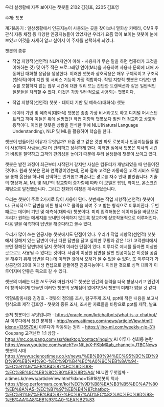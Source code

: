 우리 실생활에 자주 보여지는 챗봇들
2102 김경호, 2205 김호영

주제: 챗봇

계기&동기 : 일상생활에서 인공지능이 사용되는 곳을 찾아보니 열화상 카메라, OMR 주관식 자동 채점 등 다양한 인공지능들이 있었지만 우리가 요즘 많이 보이는 챗봇이 눈에 보였고 이것을 자세히 알고 싶어서 이 주제를 선택하게 되었다.

챗봇의 종류

- 작업 지향적(선언적) NLP(자연어 이해 - 사용자가 무슨 말을 하면 컴퓨터가 그것을 이해하는 것) 및 아주 적은 프로그래밍 언어(ML)을 사용하여 사용자 문의에 대해 자동화된 대화형 응답을 생성한다. 이러한 챗봇과 상호작용은 매우 구체적이고 구조적(형식적)이며 지원 및 서비스 기능이 가장 적합하다. 작업 지향적 챗봇은 다양한 변수를 포함하지 않는 업무 시간에 대한 쿼리 또는 간단한 트랜잭션과 같은 일반적인 질문들을 처리할 수 있다. 이것은 가장 일반적으로 사용되는 챗봇이다.

- 작업 지향적(선언적) 챗봇 - 데이터 기반 및 예측식(대화식) 챗봇

- 데이터 기반 및 예측식(대화식) 챗봇은 종종 가상 비서라고도 하고 디지털 어시스턴트라고 하며 이들은 위에 설명했던 작업 지향적 챗봇보다 훨씬 더 정교하고 상호작용적이다. 이러한 챗봇은 상황을 인식한 후에 NLU(Natural Language Understanding), NLP 및 ML을 활용하여 학습을 한다.

챗봇이 만들어진 이유가 무엇일까? 요즘 광고 같은 것만 봐도 로봇이나 인공지능들을 많이 사용하여 사람들보다 더 편리하고 정확하게 한다. 이러한 점에서 챗봇은 회사의 시간과 비용을 절약하고 고객의 편의성을 높이기 때문에 우리 실생활에 챗봇이 쓰이고 있다.

챗봇은 발전 과정이 최근부터 시작된거 같지만 사실은 컴퓨터가 개발되었을 때 만들어진 것이다. 원래 챗봇은 전화 연락망이었는데, 전화 접속 고객은 자동화된 고객 서비스 모델을 통해 옵션을 하나씩 선택하는 번거롭고 짜증나는 경로를 자주 안내 받았습니다. 기술의 향상과 AI, ML 및 NLP의 정교함이 증가함에 따라 이 모델은 팝업, 라이브, 온스크린 채팅으로 발전했습니다. 그리고 진화의 여정은 계속되었습니다.

우리는 챗봇이 주로 2가지로 많이 사용이 된다. 첫번째는 작업 지향적(선언적) 챗봇이다. 규칙적으로 답변을 버튼 형식으로 클릭을 하여 주고 받는 형식으로 이루어진다.
두번째로는 데이터 기반 및 예측식(대화식) 챗봇이다. 미리 입력해놓은 데이터들을 바탕으로 우리가 원하는 메세지를 보내면 어색하지 않도록 정교하게 상호작용적으로 이루어진다. 다음 말을 예측하여 답변을 해준다라고 볼수 있다.

우리가 많이 쓰는 인공지능 챗봇에서도 단점이 있다. 우리가 작업 지향적(선언적) 챗봇에서 정해져 있는 답변이 아닌 다른 답변을 달고 싶지만 쿠팡과 같은 1대1 고객센터에서 보면 정해진 답변밖에 달지 못하여 이러한 단점이 있다. 이루다로 예시를 들자면 이상한 곳으로도 사용될 수 있다는 것이다. 사람이 이상한 답변을 달면 인공지능은 이것을 공감을 해주기 위해 답변을 다는데 이러한 것에서 오해가 될 수 있을 수 있다. 또 이루다가 가상공간의 20대 여대생 컨셉으로 만들어진 인공지능이다. 이러한 것으로 성적 대화가 이루어지며 안좋은 쪽으로 갈 수 있다.

챗봇의 미래는 다른 AI도구와 마찬가지로 챗봇은 인간의 능력을 더욱 향상시키고 인간이 더 창의적이게 만들면 이러한 챗봇의 문제점이 없어지면서 챗봇의 미래가 밝을 것 같다.

역할&활동내용
김경호 - 챗봇의 정의를 조사, 탐구주제 조사, ppt에 적은 내용을 보고서 형식으로 제작
김호영 - 챗봇의 종류 조사, 조사한 자료들을 바탕으로 ppt를 제작, 발표

출처
챗봇이란 무엇입니까 - https://oracle.com/kr/chatbots/what-is-a-chatbot/
AI 이루다에서 생긴 문제점 - http://www.aitimes.com/news/articleView.html?idxno=135579AI 이루다가 작동되는 원리 - https://jiho-ml.com/weekly-nlp-31/
Coupang 고객센터 1:1 상담 - https://mc.coupang.com/ssr/desktop/contact/inquiry
AI 이루다 성희롱 논란 https://www.youtube.com/watch?v=NtLjvX-FKbM&ab_channel=JTBCNews
챗봇의 시대
https://www.sciencetimes.co.kr/news/%EB%B0%94%EC%95%BC%ED%9D%90%EB%A1%9C-%EC%9D%B4%EC%A0%9C%EB%8A%94-%EC%B1%97%EB%B4%87%EC%9D%98-%EC%8B%9C%EB%8C%80%EB%8B%A4/
NLU란 무엇일까 - aitimes.kr/news/articleView.html?idxno=15918챗봇의 역사
https://blog.performars.com/ko/%EC%9D%B8%EA%B3%B5%EC%A7%80%EB%8A%A5-%EC%B1%97%EB%B4%87chatbot-%EC%B1%97%EB%B4%87-%EC%97%AD%EC%82%AC%EC%9D%98-%EB%AA%A8%EB%93%A0-%EA%B2%83
